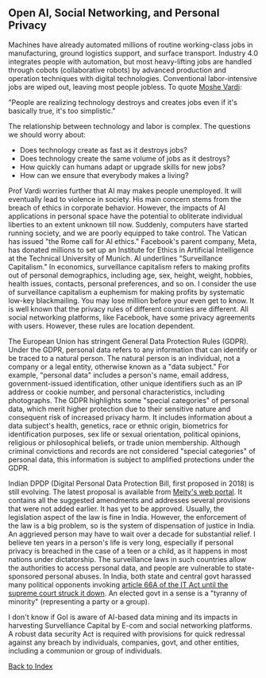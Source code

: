 ## Open AI, Social Networking, and Personal Privacy

Machines have already automated millions of routine working-class jobs in manufacturing, ground logistics support, and surface transport. 
Industry 4.0 integrates people with automation, but most heavy-lifting jobs are handled through cobots (collaborative robots) by advanced
production and operation techniques with digital technologies. Conventional labor-intensive jobs are wiped out, leaving most people jobless.
To quote [Moshe Vardi](https://cacm.acm.org/magazines/2022/3/258894-acm-ethics-and-corporate-behavior/fulltext?mobile=false):

"People are realizing technology destroys and creates jobs even if it's basically true, it's too simplistic." 

The relationship between technology and labor is complex. The questions we should worry about:

 - Does technology create as fast as it destroys jobs?  
 - Does technology create the same volume of jobs as it destroys?
 - How quickly can humans adapt or upgrade skills for new jobs?
 - How can we ensure that everybody makes a living?

Prof Vardi worries further that AI may makes people unemployed. It will eventually lead to violence in society. His main concern stems 
from the breach of ethics in corporate behavior. However, the impacts of AI applications in personal space have the potential to obliterate 
individual liberties to an extent unknown till now. Suddenly, computers have started running 
society, and we are poorly equipped to take control. The Vatican has issued "the Rome call for AI ethics." Facebook's parent company, Meta, has 
donated millions to set up an Institute for Ethics in Artificial Intelligence at the Technical University of Munich. AI underlines "Surveillance 
Capitalism." In economics, surveillance capitalism refers to making profits out of personal demographics, including age, sex, height, weight, 
hobbies, health issues, contacts, personal preferences, and so on. I consider the use of surveillance capitalism a euphemism for making profits 
by systematic low-key blackmailing. You may lose million before your even get to know. It is well known that the privacy rules of different
countries are different. All social networking platforms, like Facebook, have some privacy agreements with users. However, these rules are 
location dependent. 

The European Union has stringent General Data Protection Rules (GDPR). Under the GDPR, personal data refers to any information that can identify or 
be traced to a natural person. The natural person is an individual, not a company or a legal entity, otherwise known as a "data subject." For 
example, "personal data" includes a person's name, email address, government-issued identification, other unique identifiers such as an IP address or 
cookie number, and personal characteristics, including photographs.
The GDPR highlights some "special categories" of personal data, which merit higher protection due to their sensitive nature and consequent risk of 
increased privacy harm. It includes information about a data subject's health, genetics, race or ethnic origin, biometrics for identification 
purposes, sex life or sexual orientation, political opinions, religious or philosophical beliefs, or trade union membership. Although criminal 
convictions and records are not considered "special categories" of personal data, this information is subject to amplified protections under the 
GDPR.

Indian DPDP (Digital Personal Data Protection Bill, first proposed in 2018) is still evolving. The latest proposal is available from [Meity's web 
portal](https://www.meity.gov.in/writereaddata/files/The%20Digital%20Personal%20Data%20Potection%20Bill%2C%202022_0.pdf). It contains all the 
suggested amendments and addresses several provisions that were not added earlier. It has yet to be approved. Usually, the legislation aspect of the 
law is fine in India. However, the enforcement of the law is a big problem, so is the system of dispensation of justice in India. An 
aggrieved person may have to wait over a decade for substantial relief. I believe ten years in a person's life is very long, especially if personal 
privacy is breached in the case of a teen or a child, as it happens in most nations under dictatorship. The surveillance laws in such countries allow 
the authorities to access personal data, and people are vulnerable to state-sponsored personal abuses. In India, both state and central govt harassed 
many political opponents invoking [article 66A of the IT Act until the supreme court struck it down](https://economictimes.indiatimes.com/news/india/no-citizens-to-be-prosecuted-under-section-66a-it-act-sc/articleshow/94816298.cms).
An elected govt in a sense is a "tyranny of minority" (representing a party or a group). 

I don't know if GoI is aware of AI-based data mining and its impacts in harvesting Survelliance Capital by E-com and social networking platforms. A 
robust data security Act is required with provisions for quick redressal against any breach by individuals, companies, govt, and other entities, 
including a communion or group of individuals.


[Back to Index](../index.md)
